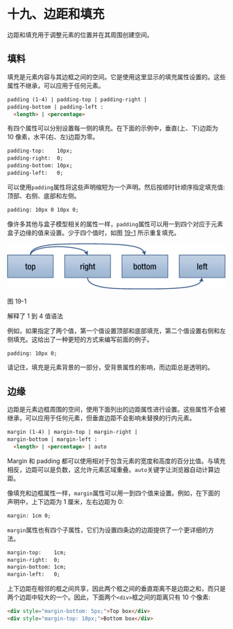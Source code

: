 # 十九、边距和填充

边距和填充用于调整元素的位置并在其周围创建空间。

## 填料

填充是元素内容与其边框之间的空间。它是使用这里显示的填充属性设置的。这些属性不继承，可以应用于任何元素。

```html
padding (1-4) | padding-top | padding-right |
padding-bottom | padding-left :
  <length> | <percentage>

```

有四个属性可以分别设置每一侧的填充。在下面的示例中，垂直(上、下)边距为 10 像素，水平(右、左)边距为零。

```html
padding-top:    10px;
padding-right:  0;
padding-bottom: 10px;
padding-left:   0;

```

可以使用`padding`属性将这些声明缩短为一个声明。然后按顺时针顺序指定填充值:顶部、右侧、底部和左侧。

```html
padding: 10px 0 10px 0;

```

像许多其他与盒子模型相关的属性一样，`padding`属性可以用一到四个对应于元素盒子边缘的值来设置。少于四个值时，如图 [19-1](#Fig1) 所示重复填充。

![img/320834_2_En_19_Fig1_HTML.png](img/320834_2_En_19_Fig1_HTML.png)

图 19-1

解释了 1 到 4 值语法

例如，如果指定了两个值，第一个值设置顶部和底部填充，第二个值设置右侧和左侧填充。这给出了一种更短的方式来编写前面的例子。

```html
padding: 10px 0;

```

请记住，填充是元素背景的一部分，受背景属性的影响，而边距总是透明的。

## 边缘

边距是元素边框周围的空间，使用下面列出的边距属性进行设置。这些属性不会被继承，可以应用于任何元素，但垂直边距不会影响未替换的行内元素。

```html
margin (1-4) | margin-top | margin-right |
margin-bottom | margin-left :
  <length> | <percentage> | auto

```

Margin 和 padding 都可以使用相对于包含元素的宽度和高度的百分比值。与填充相反，边距可以是负数，这允许元素区域重叠。`auto`关键字让浏览器自动计算边距。

像填充和边框属性一样，`margin`属性可以用一到四个值来设置。例如，在下面的声明中，上下边距为 1 厘米，左右边距为 0:

```html
margin: 1cm 0;

```

`margin`属性也有四个子属性，它们为设置四条边的边距提供了一个更详细的方法。

```html
margin-top:    1cm;
margin-right:  0;
margin-bottom: 1cm;
margin-left:   0;

```

上下边距在相邻的框之间共享，因此两个框之间的垂直距离不是边距之和，而只是两个边距中较大的一个。因此，下面两个`<div>`框之间的距离只有 10 个像素:

```html
<div style="margin-bottom: 5px;">Top box</div>
<div style="margin-top: 10px;">Bottom box</div>

```